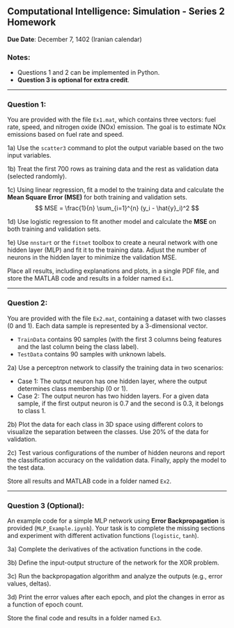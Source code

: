 ## Computational Intelligence: Simulation - Series 2 Homework

**Due Date**: December 7, 1402 (Iranian calendar)

### Notes:
- Questions 1 and 2 can be implemented in Python.
- **Question 3 is optional for extra credit**.

---

### **Question 1**:
You are provided with the file `Ex1.mat`, which contains three vectors: fuel rate, speed, and nitrogen oxide (NOx) emission. The goal is to estimate NOx emissions based on fuel rate and speed.

1a) Use the `scatter3` command to plot the output variable based on the two input variables.

1b) Treat the first 700 rows as training data and the rest as validation data (selected randomly).

1c) Using linear regression, fit a model to the training data and calculate the **Mean Square Error (MSE)** for both training and validation sets.
$$
MSE = \frac{1}{n} \sum_{i=1}^{n} (y_i - \hat{y}_i)^2
$$

1d) Use logistic regression to fit another model and calculate the **MSE** on both training and validation sets.

1e) Use `nnstart` or the `fitnet` toolbox to create a neural network with one hidden layer (MLP) and fit it to the training data. Adjust the number of neurons in the hidden layer to minimize the validation MSE.

Place all results, including explanations and plots, in a single PDF file, and store the MATLAB code and results in a folder named `Ex1`.

---

### **Question 2**:
You are provided with the file `Ex2.mat`, containing a dataset with two classes (0 and 1). Each data sample is represented by a 3-dimensional vector.

- `TrainData` contains 90 samples (with the first 3 columns being features and the last column being the class label).
- `TestData` contains 90 samples with unknown labels.

2a) Use a perceptron network to classify the training data in two scenarios:
   - Case 1: The output neuron has one hidden layer, where the output determines class membership (0 or 1).
   - Case 2: The output neuron has two hidden layers. For a given data sample, if the first output neuron is 0.7 and the second is 0.3, it belongs to class 1.

2b) Plot the data for each class in 3D space using different colors to visualize the separation between the classes. Use 20% of the data for validation.

2c) Test various configurations of the number of hidden neurons and report the classification accuracy on the validation data. Finally, apply the model to the test data.

Store all results and MATLAB code in a folder named `Ex2`.

---

### **Question 3** (Optional):
An example code for a simple MLP network using **Error Backpropagation** is provided (`MLP_Example.ipynb`). Your task is to complete the missing sections and experiment with different activation functions (`logistic`, `tanh`).

3a) Complete the derivatives of the activation functions in the code.

3b) Define the input-output structure of the network for the XOR problem.

3c) Run the backpropagation algorithm and analyze the outputs (e.g., error values, deltas).

3d) Print the error values after each epoch, and plot the changes in error as a function of epoch count.

Store the final code and results in a folder named `Ex3`.

